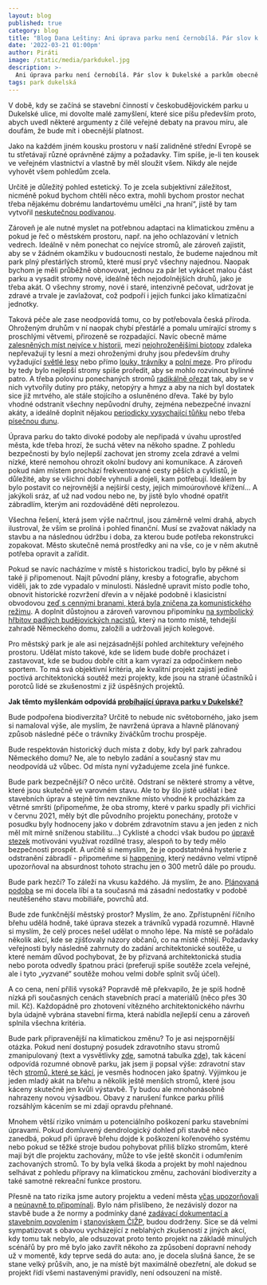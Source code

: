 ```yaml
---
layout: blog
published: true
category: blog
title: "Blog Dana Leštiny: Ani úprava parku není černobílá. Pár slov k Dukelské a parkům obecně"
date: '2022-03-21 01:00pm'
author: Piráti
image: /static/media/parkdukel.jpg
description: >-
  Ani úprava parku není černobílá. Pár slov k Dukelské a parkům obecně
tags: park dukelská
---
```

V době, kdy se začíná se stavební činností v českobudějovickém parku u Dukelské ulice, mi dovolte malé zamyšlení, které sice píšu především proto, abych uvedl některé argumenty z čilé veřejné debaty na pravou míru, ale doufám, že bude mít i obecnější platnost.

Jako na každém jiném kousku prostoru v naší zalidněné střední Evropě se tu střetávají různé oprávněné zájmy a požadavky. Tím spíše, je-li ten kousek ve veřejném vlastnictví a vlastně by měl sloužit všem. Nikdy ale nejde vyhovět všem pohledům zcela.

Určitě je důležitý pohled estetický. To je zcela subjektivní záležitost, nicméně pokud bychom chtěli něco extra, mohli bychom prostor nechat třeba nějakému dobrému landartovému umělci „na hraní“, jistě by tam vytvořil [neskutečnou podívanou](https://www.gibbsfarm.org.nz/artworks.php).

Zároveň je ale nutné myslet na potřebnou adaptaci na klimatickou změnu a pokud je řeč o městském prostoru, např. na jeho ochlazování v letních vedrech. Ideálně v něm ponechat co nejvíce stromů, ale zároveň zajistit, aby se v žádném okamžiku v budoucnosti nestalo, že budeme najednou mít park plný přestárlých stromů, které musí pryč všechny najednou. Naopak bychom je měli průběžně obnovovat, jednou za pár let vykácet malou část parku a vysadit stromy nové, ideálně těch nejodolnějších druhů, jako je třeba akát. O všechny stromy, nové i staré, intenzivně pečovat, udržovat je zdravé a trvale je zavlažovat, což podpoří i jejich funkci jako klimatizační jednotky.

Taková péče ale zase neodpovídá tomu, co by potřebovala česká příroda. Ohroženým druhům v ní naopak chybí přestárlé a pomalu umírající stromy s proschlými větvemi, přirozeně se rozpadající. Navíc obecně máme [zalesněných míst nejvíce v historii](https://vesmir.cz/cz/casopis/archiv-casopisu/2011/cislo-10/bezlesi-ceske-krajine.html), mezi [nejohroženějšími biotopy](https://www.ochranaprirody.cz/res/archive/333/071655.pdf?seek=1593498355) zdaleka nepřevažují ty lesní a mezi ohroženými druhy jsou především druhy vyžadující [světlé lesy](http://www.forumochranyprirody.cz/sites/default/files/ohrozeny_hmyz_nizinnych_lesu.pdf) nebo přímo [louky, trávníky](http://www.forumochranyprirody.cz/sites/default/files/ohrozeny_hmyz_nelesnich_stanovist.pdf) a [polní meze](https://www.birdlife.cz/co-delame/vyzkum-a-ochrana-ptaku/ochrana-lokalit-a-prostredi/zemedelstvi/). Pro přírodu by tedy bylo nejlepší stromy spíše proředit, aby se mohlo rozvinout bylinné patro. A třeba polovinu ponechaných stromů [radikálně ořezat](https://www.jarojaromer.cz/zoostromy/) tak, aby se v nich vytvořily dutiny pro ptáky, netopýry a hmyz a aby na nich byl dostatek sice již mrtvého, ale stále stojícího a osluněnéno dřeva. Také by bylo vhodné odstranit všechny nepůvodní druhy, zejména nebezpečné invazní akáty, a ideálně doplnit nějakou [periodicky vysychající tůňku](https://mokrady.wbs.cz/Periodicke-tune.html) nebo třeba [písečnou dunu](http://calla.cz/prirodavemeste/travniky/).

Úprava parku do takto divoké podoby ale nepřipadá v úvahu uprostřed města, kde třeba hrozí, že suchá větev na někoho spadne. Z pohledu bezpečnosti by bylo nejlepší zachovat jen stromy zcela zdravé a velmi nízké, které nemohou ohrozit okolní budovy ani komunikace. A zároveň pokud nám místem prochází frekventované cesty pěších a cyklistů, je důležité, aby se všichni dobře vyhnuli a dojeli, kam potřebují. Ideálem by bylo postavit co nejrovnější a nejširší cesty, jejich mimoúrovňové křížení… A jakýkoli sráz, ať už nad vodou nebo ne, by jistě bylo vhodné opatřit zábradlím, kterým ani rozdováděné děti neprolezou.

Všechna řešení, která jsem výše načrtnul, jsou záměrně velmi drahá, abych ilustroval, že vším se prolíná i pohled finanční. Musí se zvažovat náklady na stavbu a na následnou údržbu i doba, za kterou bude potřeba rekonstrukci zopakovat. Město skutečně nemá prostředky ani na vše, co je v něm akutně potřeba opravit a zařídit.

Pokud se navíc nacházíme v místě s historickou tradicí, bylo by pěkné si také ji připomenout. Najít původní plány, kresby a fotografie, abychom viděli, jak to zde vypadalo v minulosti. Následně upravit místo podle toho, obnovit historické rozvržení dřevin a v nějaké podobně i klasicistní obvodovou [zeď s cennými branami, která byla zničena za komunistického režimu](https://cs.wikipedia.org/wiki/Leninovy_sady#Historie). A doplnit důstojnou a zároveň varovnou připomínku [na symbolický hřbitov padlých budějovických nacistů](http://severniceskobudejovicko.cz/2015/08/18/pohrbivani-nemeckych-vojaku-v-ceskych-budejovicich/), který na tomto místě, tehdejší zahradě Německého domu, založili a udržovali jejich kolegové.

Pro městský park je ale asi nejzásadnější pohled architektury veřejného prostoru. Udělat místo takové, kde se lidem bude dobře procházet i zastavovat, kde se budou dobře cítit a kam vyrazí za odpočinkem nebo sportem. To má svá objektivní kritéria, ale kvalitní projekt zajistí jedině poctivá architektonická soutěž mezi projekty, kde jsou na straně účastníků i porotců lidé se zkušenostmi z již úspěšných projektů.



**Jak těmto myšlenkám odpovídá [probíhající úprava parku v Dukelské?](https://www.dukelska-cbudejovice.cz/)**

Bude podpořena biodiverzita? Určitě to nebude nic světoborného, jako jsem si namaloval výše, ale myslím, že navržená úprava a hlavně plánovaný způsob následné péče o trávníky živáčkům trochu prospěje. 

Bude respektován historický duch místa z doby, kdy byl park zahradou Německého domu? Ne, ale to nebylo zadání a současný stav mu neodpovídá už vůbec. Od místa nyní vyžadujeme zcela jiné funkce.

Bude park bezpečnější? O něco určitě. Odstraní se některé stromy a větve, které jsou skutečně ve varovném stavu. Ale to by šlo jistě udělat i bez stavebních úprav a stejně tím nevznikne místo vhodné k procházkám za větrné smršti (připomeňme, že oba stromy, které v parku spadly při vichřici v červnu 2021, měly být dle původního projektu ponechány, protože v posudku byly hodnoceny jako v dobrém zdravotním stavu a jen jeden z nich měl mít mírně sníženou stabilitu…) Cyklisté a chodci však budou po [úpravě stezek](https://d6scj24zvfbbo.cloudfront.net/8555a780f7e7065cb4211820369521f9/200000049-981c9981cb/PD_vedeni_cyklotrasy_webRF-9.png?ph=31e48793d8) motivováni využívat rozdílné trasy, alespoň to by tedy mělo bezpečnosti prospět. A určitě si nemyslím, že je opodstatněná hysterie z odstranění zábradlí - připomeňme si [happening](https://www.facebook.com/events/2523463777700459/?active_tab=discussion), který nedávno velmi vtipně upozorňoval na absurdnost tohoto strachu jen o 300 metrů dále po proudu.

Bude park hezčí? To záleží na vkusu každého. Já myslím, že ano. [Plánovaná podoba](https://www.dukelska-cbudejovice.cz/fotogalerie/#&gid=1&pid=3) se mi docela líbí a ta současná má zásadní nedostatky v podobě neutěšeného stavu mobiliáře, povrchů atd.

Bude zde funkčnější městský prostor? Myslím, že ano. Zpřístupnění říčního břehu udělá hodně, také úprava stezek a trávníků vypadá rozumně. Hlavně si myslím, že celý proces nešel udělat o mnoho lépe. Na místě se pořádalo několik akcí, kde se zjišťovaly názory občanů, co na místě chtějí. Požadavky veřejnosti byly následně zahrnuty do zadání architektonické soutěže, u které nemám důvod pochybovat, že by přizvaná architektonická studia nebo porota odvedly špatnou práci (preferuji spíše soutěže zcela veřejné, ale i tyto „vyzvané“ soutěže mohou velmi dobře splnit svůj účel). 

A co cena, není příliš vysoká? Popravdě mě překvapilo, že je spíš hodně nízká při současných cenách stavebních prací a materiálů (něco přes 30 mil. Kč). Každopádně pro zhotovení vítězného architektonického návrhu byla údajně vybrána stavební firma, která nabídla nejlepší cenu a zároveň splnila všechna kritéria.

Bude park připravenější na klimatickou změnu? To je asi nejspornější otázka. Pokud není dostupný posudek zdravotního stavu stromů zmanipulovaný (text a vysvětlivky [zde](https://d6scj24zvfbbo.cloudfront.net/8555a780f7e7065cb4211820369521f9/200000138-19b9919b9b/Dukelsk%C3%A1%20-%20Slavie.pdf?ph=31e48793d8), samotná tabulka [zde](https://d6scj24zvfbbo.cloudfront.net/8555a780f7e7065cb4211820369521f9/200000139-b2e51b2e53/Tabulky.pdf?ph=31e48793d8)), tak kácení odpovídá rozumné obnově parku, jak jsem ji popsal výše: zdravotní stav těch [stromů, které se kácí](https://d6scj24zvfbbo.cloudfront.net/8555a780f7e7065cb4211820369521f9/200000137-ea388ea38a/D.8.1.a.1_Kaceni%20situace.pdf?ph=31e48793d8), je vesměs hodnocen jako špatný. Výjimkou je jeden mladý akát na břehu a několik ještě menších stromů, které jsou káceny skutečně jen kvůli výstavbě. Ty budou ale mnohonásobně nahrazeny novou výsadbou. Obavy z narušení funkce parku příliš rozsáhlým kácením se mi zdají opravdu přehnané.

Mnohem větší riziko vnímám u potenciálního poškození parku stavebními úpravami. Pokud domluvený dendrologický dohled při stavbě něco zanedbá, pokud při úpravě břehu dojde k poškození kořenového systému nebo pokud se těžké stroje budou pohybovat příliš blízko stromům, které mají být dle projektu zachovány, může to vše ještě skončit i odumřením zachovaných stromů. To by byla velká škoda a projekt by mohl najednou selhávat z pohledu přípravy na klimatickou změnu, zachování biodiverzity a také samotné rekreační funkce prostoru.

Přesně na tato rizika jsme autory projektu a vedení města [včas upozorňovali](https://cb.pirati.cz/blog/2020/11/23/jednali-jsme-o-zachovani-stromu-v-parku-v-dukelske/) a [neúnavně to připomínali](https://cb.pirati.cz/blog/2022/02/01/pirati-souhlasi-s-upravou-parku-varuji-ale-pred-riziky-pro-stromy/). Bylo nám přislíbeno, že nezávislý dozor na stavbě bude a že normy a podmínky dané [zadávací dokumentací a stavebním povolením](https://tenderarena.cz/dodavatel/seznam-profilu-zadavatelu/detail/Z0001977/zakazka/486676) i [stanoviskem ČIŽP](https://cb.pirati.cz/static/doc/dukelska-cizp.pdf), budou dodrženy. Sice se dá velmi sympatizovat s obavou vycházející z neblahých zkušeností z jiných akcí, kdy tomu tak nebylo, ale odsuzovat proto tento projekt na základě minulých scénářů by pro mě bylo jako zavřít někoho za způsobení dopravní nehody už v momentě, kdy teprve sedá do auta: ano, je docela slušná šance, že se stane velký průšvih, ano, je na místě být maximálně obezřetní, ale dokud se projekt řídí všemi nastavenými pravidly, není odsouzení na místě.


